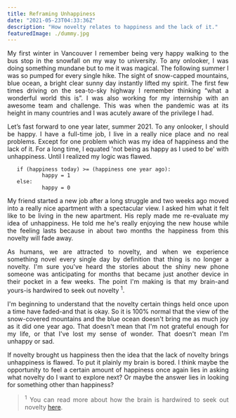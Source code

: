 ```yaml
---
title: Reframing Unhappiness
date: "2021-05-23T04:33:36Z"
description: "How novelty relates to happiness and the lack of it."
featuredImage: ./dummy.jpg
---
```


<style>
body {
text-align: justify}
</style>


My first winter in Vancouver I remember being very happy walking to the bus stop in the snowfall on my way to university. To any onlooker, I was doing something mundane but to me it was magical. The following summer I was so pumped for every single hike. The sight of snow-capped mountains, blue ocean, a bright clear sunny day instantly lifted my spirit. The first few times driving on the sea-to-sky highway I remember thinking “what a wonderful world this is”. I was also working for my internship with an awesome team and challenge. This was when the pandemic was at its height in many countries and I was acutely aware of the privilege I had.

Let’s fast forward to one year later, summer 2021. To any onlooker, I should be happy. I have a full-time job, I live in a really nice place and no real problems. Except for one problem which was my idea of happiness and the lack of it. For a long time, I equated 'not being as happy as I used to be' with unhappiness. Until I realized my logic was flawed.



       if (happiness today) >= (happiness one year ago):
               happy = 1
       else: 
               happy = 0



My friend started a new job after a long struggle and two weeks ago moved into a really nice apartment with a spectacular view. I asked him what it felt like to be living in the new apartment. His reply made me re-evaluate my idea of unhappiness. He told me he's really enjoying the new house while the feeling lasts because in about two months the happiness from this novelty will fade away.

As humans, we are attracted to novelty, and when we experience something novel every single day by definition that thing is no longer a novelty. I'm sure you've heard the stories about the shiny new phone someone was anticipating for months that became just another device in their pocket in a few weeks. The point I'm making is that my brain-and yours-is hardwired to seek out novelty <sup>1</sup>. 

I'm beginning to understand that the novelty certain things held once upon a time have faded-and that is okay. So it is 100% normal that the view of the snow-covered mountains and the blue ocean doesn't bring me as much joy as it did one year ago. That doesn't mean that I'm not grateful enough for my life, or that I've lost my sense of wonder. That doesn't mean I'm unhappy or sad.

If novelty brought us happiness then the idea that the lack of novelty brings unhappiness is flawed. To put it plainly my brain is bored. I think maybe the opportunity to feel a certain amount of happiness once again lies in asking what novelty do I want to explore next? Or maybe the answer lies in looking for something other than happiness? 

> <sup>1</sup> You can read more about how the brain is hardwired to seek out novelty [here](https://lifehacker.com/novelty-and-the-brain-why-new-things-make-us-feel-so-g-508983802).

